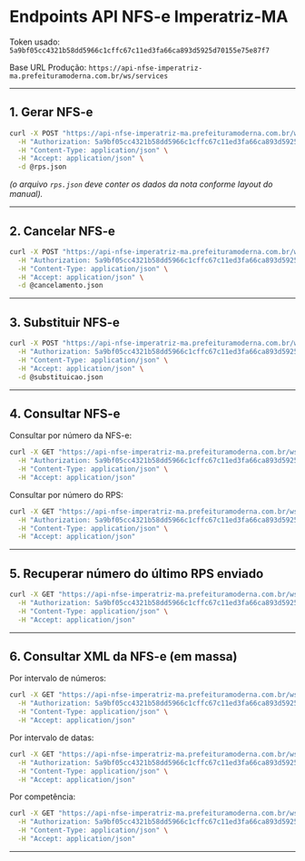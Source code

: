 # Endpoints API NFS-e Imperatriz-MA

Token usado:
`5a9bf05cc4321b58dd5966c1cffc67c11ed3fa66ca893d5925d70155e75e87f7`

Base URL Produção:
`https://api-nfse-imperatriz-ma.prefeituramoderna.com.br/ws/services`

---

## 1. Gerar NFS-e

```bash
curl -X POST "https://api-nfse-imperatriz-ma.prefeituramoderna.com.br/ws/services/gerar" \
  -H "Authorization: 5a9bf05cc4321b58dd5966c1cffc67c11ed3fa66ca893d5925d70155e75e87f7" \
  -H "Content-Type: application/json" \
  -H "Accept: application/json" \
  -d @rps.json
```

*(o arquivo `rps.json` deve conter os dados da nota conforme layout do manual).*

---

## 2. Cancelar NFS-e

```bash
curl -X POST "https://api-nfse-imperatriz-ma.prefeituramoderna.com.br/ws/services/cancelar" \
  -H "Authorization: 5a9bf05cc4321b58dd5966c1cffc67c11ed3fa66ca893d5925d70155e75e87f7" \
  -H "Content-Type: application/json" \
  -H "Accept: application/json" \
  -d @cancelamento.json
```

---

## 3. Substituir NFS-e

```bash
curl -X POST "https://api-nfse-imperatriz-ma.prefeituramoderna.com.br/ws/services/substituir" \
  -H "Authorization: 5a9bf05cc4321b58dd5966c1cffc67c11ed3fa66ca893d5925d70155e75e87f7" \
  -H "Content-Type: application/json" \
  -H "Accept: application/json" \
  -d @substituicao.json
```

---

## 4. Consultar NFS-e

Consultar por número da NFS-e:

```bash
curl -X GET "https://api-nfse-imperatriz-ma.prefeituramoderna.com.br/ws/services/consultar?NumeroNfse=12345" \
  -H "Authorization: 5a9bf05cc4321b58dd5966c1cffc67c11ed3fa66ca893d5925d70155e75e87f7" \
  -H "Content-Type: application/json" \
  -H "Accept: application/json"
```

Consultar por número do RPS:

```bash
curl -X GET "https://api-nfse-imperatriz-ma.prefeituramoderna.com.br/ws/services/consultar?NumeroRps=67890" \
  -H "Authorization: 5a9bf05cc4321b58dd5966c1cffc67c11ed3fa66ca893d5925d70155e75e87f7" \
  -H "Content-Type: application/json" \
  -H "Accept: application/json"
```

---

## 5. Recuperar número do último RPS enviado

```bash
curl -X GET "https://api-nfse-imperatriz-ma.prefeituramoderna.com.br/ws/services/ultimorpsenviado" \
  -H "Authorization: 5a9bf05cc4321b58dd5966c1cffc67c11ed3fa66ca893d5925d70155e75e87f7" \
  -H "Content-Type: application/json" \
  -H "Accept: application/json"
```

---

## 6. Consultar XML da NFS-e (em massa)

Por intervalo de números:

```bash
curl -X GET "https://api-nfse-imperatriz-ma.prefeituramoderna.com.br/ws/services/xmlnfse?nr_inicial=100&nr_final=200" \
  -H "Authorization: 5a9bf05cc4321b58dd5966c1cffc67c11ed3fa66ca893d5925d70155e75e87f7" \
  -H "Content-Type: application/json" \
  -H "Accept: application/json"
```

Por intervalo de datas:

```bash
curl -X GET "https://api-nfse-imperatriz-ma.prefeituramoderna.com.br/ws/services/xmlnfse?dt_inicial=2024-08-01&dt_final=2024-08-05&nr_page=1" \
  -H "Authorization: 5a9bf05cc4321b58dd5966c1cffc67c11ed3fa66ca893d5925d70155e75e87f7" \
  -H "Content-Type: application/json" \
  -H "Accept: application/json"
```

Por competência:

```bash
curl -X GET "https://api-nfse-imperatriz-ma.prefeituramoderna.com.br/ws/services/xmlnfse?nr_competencia=202408" \
  -H "Authorization: 5a9bf05cc4321b58dd5966c1cffc67c11ed3fa66ca893d5925d70155e75e87f7" \
  -H "Content-Type: application/json" \
  -H "Accept: application/json"
```

---
